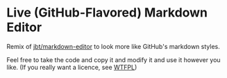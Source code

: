 # Live (GitHub-Flavored) Markdown Editor

Remix of [jbt/markdown-editor](https://github.com/jbt/markdown-editor) to look more like GitHub's markdown styles.

Feel free to take the code and copy it and modify it and use it however you like. (If you really want a licence, see [WTFPL](http://www.wtfpl.net/txt/copying/))
